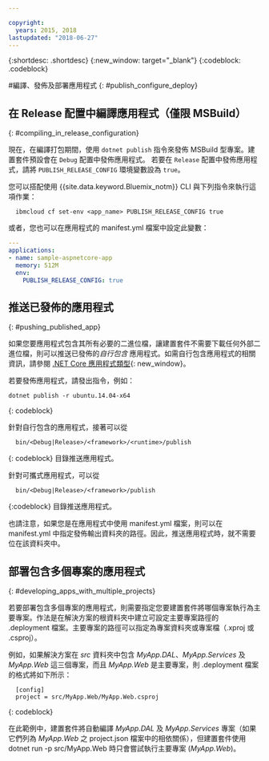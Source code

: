 ```yaml
---

copyright:
  years: 2015, 2018
lastupdated: "2018-06-27"
---
```


{:shortdesc: .shortdesc}
{:new_window: target="_blank"}
{:codeblock: .codeblock}


#編譯、發佈及部署應用程式
{: #publish_configure_deploy}

## 在 Release 配置中編譯應用程式（僅限 MSBuild）
{: #compiling_in_release_configuration}

現在，在編譯打包期間，使用 `dotnet publish` 指令來發佈 MSBuild 型專案。建置套件預設會在 `Debug` 配置中發佈應用程式。
若要在 `Release` 配置中發佈應用程式，請將 `PUBLISH_RELEASE_CONFIG` 環境變數設為 `true`。

您可以搭配使用 {{site.data.keyword.Bluemix_notm}} CLI 與下列指令來執行這項作業：

```shell
  ibmcloud cf set-env <app_name> PUBLISH_RELEASE_CONFIG true
```

或者，您也可以在應用程式的 manifest.yml 檔案中設定此變數：

```yml
---
applications:
- name: sample-aspnetcore-app
  memory: 512M
  env:
    PUBLISH_RELEASE_CONFIG: true
```

## 推送已發佈的應用程式
{: #pushing_published_app}

如果您要應用程式包含其所有必要的二進位檔，讓建置套件不需要下載任何外部二進位檔，則可以推送已發佈的*自行包含* 應用程式。如需自行包含應用程式的相關資訊，請參閱 [.NET Core 應用程式類型](https://docs.microsoft.com/en-us/dotnet/articles/core/app-types){: new_window}。

若要發佈應用程式，請發出指令，例如：
```
dotnet publish -r ubuntu.14.04-x64 
```
{: codeblock}

針對自行包含的應用程式，接著可以從
```
  bin/<Debug|Release>/<framework>/<runtime>/publish
```
{: codeblock}
目錄推送應用程式。



針對可攜式應用程式，可以從
```
  bin/<Debug|Release>/<framework>/publish
```
{:codeblock}
目錄推送應用程式。



也請注意，如果您是在應用程式中使用 manifest.yml 檔案，則可以在 manifest.yml 中指定發佈輸出資料夾的路徑。因此，推送應用程式時，就不需要位在該資料夾中。

## 部署包含多個專案的應用程式
{: #developing_apps_with_multiple_projects}

若要部署包含多個專案的應用程式，則需要指定您要建置套件將哪個專案執行為主要專案。作法是在解決方案的根資料夾中建立可設定主要專案路徑的 .deployment 檔案。主要專案的路徑可以指定為專案資料夾或專案檔（.xproj 或 .csproj）。

例如，如果解決方案在 *src* 資料夾中包含 *MyApp.DAL*、*MyApp.Services* 及 *MyApp.Web* 這三個專案，而且 *MyApp.Web* 是主要專案，則 .deployment 檔案的格式將如下所示：
```
  [config]
  project = src/MyApp.Web/MyApp.Web.csproj
```
{: codeblock}

在此範例中，建置套件將自動編譯 *MyApp.DAL* 及 *MyApp.Services* 專案（如果它們列為 *MyApp.Web* 之 project.json 檔案中的相依關係），但建置套件使用 dotnet run -p src/MyApp.Web 時只會嘗試執行主要專案 (*MyApp.Web*)。
